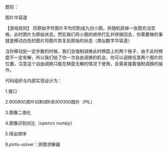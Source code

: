 题目：

图片华容道 

【游戏规则】 将原始字符图片平均切割成九份小图，并随机抠掉一张图充当空格，此时图片为原始状态，然后我们将小图的顺序打乱并拼接回去，你需要做的事就是移动白色的图片将图片恢复到原始的状态（类似数字华容道）

当你移动到一定步数的时候，我们会强制调换此时棋盘上的两个格子，由于此时棋盘不一定有解，所以我们给了你一次自由调换的机会，你可以调换任意两个图片的位置，注意这个自由调换只能在棋盘无解的情况下使用，且需紧接着强制调换的操作。



代码组织与内部实现设计为：

 1.接口 

2.900*900图片切割成9张300*300图片（PIL）

3.图像二值化 

4.图像识别对比（opencv numpy）

5.得出顺序 

6.pintu-solver：拼图求解器
